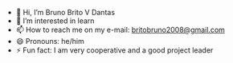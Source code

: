 - 👋 Hi, I’m Bruno Brito V Dantas
- 👀 I’m interested in learn
- 📫 How to reach me on my e-mail: britobruno2008@gmail.com
- 😄 Pronouns: he/him
- ⚡ Fun fact: I am very cooperative and a good project leader
